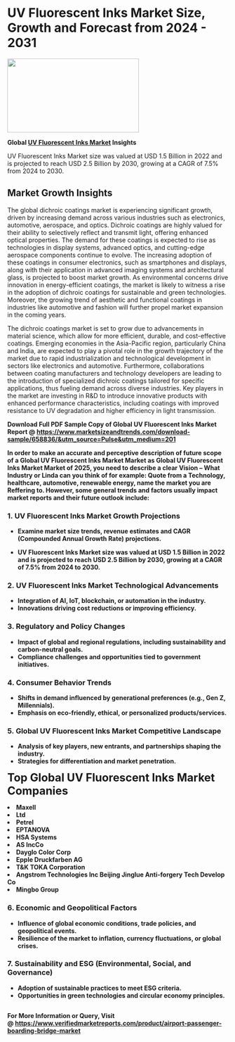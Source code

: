 <H1>UV Fluorescent Inks Market Size, Growth and Forecast from 2024 - 2031</H1><img class="aligncenter size-medium wp-image-584254" src="https://thirdeyenews.in/wp-content/uploads/2024/09/Global-Market-Research-300x168.jpeg" alt="" width="300" height="168" /><p><strong>Global&nbsp;<a href="https://www.marketsizeandtrends.com/download-sample/658836/&amp;utm_source=Pulse&amp;utm_medium=201">UV Fluorescent Inks Market</a> Insights</strong></p><p>UV Fluorescent Inks Market size was valued at USD 1.5 Billion in 2022 and is projected to reach USD 2.5 Billion by 2030, growing at a CAGR of 7.5% from 2024 to 2030.</p><p><h2>Market Growth Insights</h2> <p>The global dichroic coatings market is experiencing significant growth, driven by increasing demand across various industries such as electronics, automotive, aerospace, and optics. Dichroic coatings are highly valued for their ability to selectively reflect and transmit light, offering enhanced optical properties. The demand for these coatings is expected to rise as technologies in display systems, advanced optics, and cutting-edge aerospace components continue to evolve. The increasing adoption of these coatings in consumer electronics, such as smartphones and displays, along with their application in advanced imaging systems and architectural glass, is projected to boost market growth. As environmental concerns drive innovation in energy-efficient coatings, the market is likely to witness a rise in the adoption of dichroic coatings for sustainable and green technologies. Moreover, the growing trend of aesthetic and functional coatings in industries like automotive and fashion will further propel market expansion in the coming years.</p> <p><strong></strong></p> <p>The dichroic coatings market is set to grow due to advancements in material science, which allow for more efficient, durable, and cost-effective coatings. Emerging economies in the Asia-Pacific region, particularly China and India, are expected to play a pivotal role in the growth trajectory of the market due to rapid industrialization and technological development in sectors like electronics and automotive. Furthermore, collaborations between coating manufacturers and technology developers are leading to the introduction of specialized dichroic coatings tailored for specific applications, thus fueling demand across diverse industries. Key players in the market are investing in R&D to introduce innovative products with enhanced performance characteristics, including coatings with improved resistance to UV degradation and higher efficiency in light transmission. <p><strong></p><p><span class=""><strong>Download Full PDF Sample Copy of Global UV Fluorescent Inks Market Report</strong> @ <a href="https://www.marketsizeandtrends.com/download-sample/658836/&amp;utm_source=Pulse&amp;utm_medium=201" target="_blank">https://www.marketsizeandtrends.com/download-sample/658836/&amp;utm_source=Pulse&amp;utm_medium=201</a></span></p><p>In order to make an accurate and perceptive description of future scope of a Global&nbsp;UV Fluorescent Inks Market Market as Global&nbsp;UV Fluorescent Inks Market Market of 2025, you need to describe a clear Vision &ndash; What Industry or Linda can you think of for example: Quote from a Technology, healthcare, automotive, renewable energy, name the market you are Reffering to. However, some general trends and factors usually impact market reports and their future outlook include:</p><h3>1.&nbsp;<strong>UV Fluorescent Inks Market Growth Projections</strong></h3><ul><li>Examine market size trends, revenue estimates and CAGR (Compounded Annual Growth Rate) projections.</li><li><p>UV Fluorescent Inks Market size was valued at USD 1.5 Billion in 2022 and is projected to reach USD 2.5 Billion by 2030, growing at a CAGR of 7.5% from 2024 to 2030.</p></li></ul><h3>2.&nbsp;<strong>UV Fluorescent Inks Market Technological Advancements</strong></h3><ul><li>Integration of AI, IoT, blockchain, or automation in the industry.</li><li>Innovations driving cost reductions or improving efficiency.</li></ul><h3>3.&nbsp;<strong>Regulatory and Policy Changes</strong></h3><ul><li>Impact of global and regional regulations, including sustainability and carbon-neutral goals.</li><li>Compliance challenges and opportunities tied to government initiatives.</li></ul><h3>4.&nbsp;<strong>Consumer Behavior Trends</strong></h3><ul><li>Shifts in demand influenced by generational preferences (e.g., Gen Z, Millennials).</li><li>Emphasis on eco-friendly, ethical, or personalized products/services.</li></ul><h3>5.&nbsp;<strong>Global UV Fluorescent Inks Market Competitive Landscape</strong></h3><ul><li>Analysis of key players, new entrants, and partnerships shaping the industry.</li><li>Strategies for differentiation and market penetration.</li></ul><p data-pm-slice="1 1 []"><span style="color: inherit; font-family: inherit; font-size: 25px;">Top Global UV Fluorescent Inks Market Companies</span></p><div class="" data-test-id=""><p><li>Maxell</li><li>Ltd</li><li> Petrel</li><li> EPTANOVA</li><li> HSA Systems</li><li> AS IncCo</li><li> Dayglo Color Corp</li><li> Epple Druckfarben AG</li><li> T&K TOKA Corporation</li><li> Angstrom Technologies Inc Beijing Jinglue Anti-forgery Tech Develop Co</li><li> Mingbo Group</li></p></div><h3>6.&nbsp;<strong>Economic and Geopolitical Factors</strong></h3><ul><li>Influence of global economic conditions, trade policies, and geopolitical events.</li><li>Resilience of the market to inflation, currency fluctuations, or global crises.</li></ul><h3>7.&nbsp;<strong>Sustainability and ESG (Environmental, Social, and Governance)</strong></h3><ul><li>Adoption of sustainable practices to meet ESG criteria.</li><li>Opportunities in green technologies and circular economy principles.</li></ul><h2><strong style="font-size: 14px;">For More Information or Query, Visit @&nbsp;</strong><a style="background-color: #ffffff; font-size: 14px;" href="https://www.marketsizeandtrends.com/report/uv-fluorescent-inks-market/" target="_blank">https://www.verifiedmarketreports.com/product/airport-passenger-boarding-bridge-market</a></h2>
